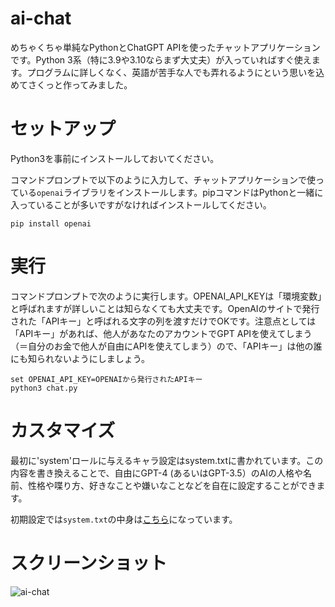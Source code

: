 # ai-chat

めちゃくちゃ単純なPythonとChatGPT APIを使ったチャットアプリケーションです。Python 3系（特に3.9や3.10ならまず大丈夫）が入っていればすぐ使えます。プログラムに詳しくなく、英語が苦手な人でも弄れるようにという思いを込めてさくっと作ってみました。

# セットアップ

Python3を事前にインストールしておいてください。

コマンドプロンプトで以下のように入力して、チャットアプリケーションで使っている`openai`ライブラリをインストールします。pipコマンドはPythonと一緒に入っていることが多いですがなければインストールしてください。

```console
pip install openai
```

# 実行

コマンドプロンプトで次のように実行します。OPENAI_API_KEYは「環境変数」と呼ばれますが詳しいことは知らなくても大丈夫です。OpenAIのサイトで発行された「APIキー」と呼ばれる文字の列を渡すだけでOKです。注意点としては「APIキー」があれば、他人があなたのアカウントでGPT APIを使えてしまう（＝自分のお金で他人が自由にAPIを使えてしまう）ので、「APIキー」は他の誰にも知られないようにしましょう。

```console
set OPENAI_API_KEY=OPENAIから発行されたAPIキー
python3 chat.py
```

# カスタマイズ

最初に'system'ロールに与えるキャラ設定はsystem.txtに書かれています。この内容を書き換えることで、自由にGPT-4 (あるいはGPT-3.5）のAIの人格や名前、性格や喋り方、好きなことや嫌いなことなどを自在に設定することができます。

初期設定では`system.txt`の中身は[こちら]([https://github.com/kuno-maichi/ai-chat/tree/main/system.txt](https://github.com/kuno-maichi/ai-chat/blob/master/system.txt))になっています。

# スクリーンショット

![ai-chat](https://user-images.githubusercontent.com/60324323/235350053-957ef235-e603-4044-aa83-3d77f3ce8564.png)
